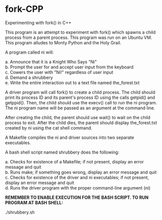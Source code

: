 # fork-CPP
Experimenting with fork() in C++

This program is an attempt to experiment with fork() which spawns a child process from
a parent process. This program was run on an Ubuntu VM. This program alludes 
to Monty Python and the Holy Grail.

A program called ni will:

a. Announce that it is a Knight Who Says "Ni"   
b. Prompt the user for and accept user input from the keyboard   
c. Cowers the user with "Ni!" regardless of user input   
d. Demand a shrubbery   
e. Write the entire interaction out to a text file named the_forest.txt   

A driver program will call fork() to create a child process. The child should print its
process ID and its parent's process ID using the calls getpid() and getppid(). Then, the 
child should use the execv() call to run the ni program. The ni program name will be 
passed as an argument at the command line.

After creating the child, the parent should use wait() to wait on the child process
to exit. After the child dies, the parent should display the_forest.txt 
created by ni using the cat shell command.

A Makefile compiles the ni and driver sources into two separate executables.

A bash shell script named shrubbery does the following:

a. Checks for existence of a Makefile; if not present, display an error message and quit   
b. Runs make; if something goes wrong, display an error message and quit   
c. Checks for existence of the driver and ni executables; if not present, display an error message and quit   
d. Runs the driver program with the proper command-line argument (ni)   

**REMEMBER TO ENABLE EXECUTION FOR THE BASH SCRIPT. TO RUN PROGRAM AT BASH SHELL:**

./shrubbery.sh

